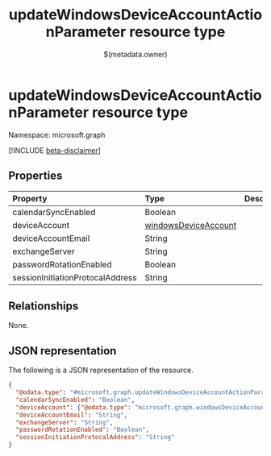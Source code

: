 ﻿---
title: "updateWindowsDeviceAccountActionParameter resource type"
description: ""
localization_priority: Normal
author: "$(metadata.owner)"
ms.prod: ""
doc_type: "resourcePageType"
---

# updateWindowsDeviceAccountActionParameter resource type

Namespace: microsoft.graph

[!INCLUDE [beta-disclaimer](../../includes/beta-disclaimer.md)]

## Properties

| Property                         | Type                                                         | Description |
| :------------------------------- | :----------------------------------------------------------- | :---------- |
| calendarSyncEnabled              | Boolean                                                      |             |
| deviceAccount                    | [windowsDeviceAccount](../resources/windowsdeviceaccount.md) |             |
| deviceAccountEmail               | String                                                       |             |
| exchangeServer                   | String                                                       |             |
| passwordRotationEnabled          | Boolean                                                      |             |
| sessionInitiationProtocalAddress | String                                                       |             |

## Relationships

None.

## JSON representation

The following is a JSON representation of the resource.

<!-- {
  "blockType": "resource",
  "@odata.type": "microsoft.graph.updateWindowsDeviceAccountActionParameter",
}
-->

```json
{
  "@odata.type": "#microsoft.graph.updateWindowsDeviceAccountActionParameter",
  "calendarSyncEnabled": "Boolean",
  "deviceAccount": {"@odata.type": "microsoft.graph.windowsDeviceAccount"},
  "deviceAccountEmail": "String",
  "exchangeServer": "String",
  "passwordRotationEnabled": "Boolean",
  "sessionInitiationProtocalAddress": "String"
}
```